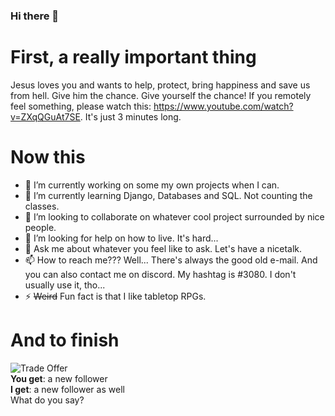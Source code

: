 ### Hi there 👋

# First, a really important thing
Jesus loves you and wants to help, protect, bring happiness and save us from hell.
Give him the chance. Give yourself the chance!
If you remotely feel something, please watch this: https://www.youtube.com/watch?v=ZXqQGuAt7SE. It's just 3 minutes long.

# Now this
- 🔭 I’m currently working on some my own projects when I can.
- 🌱 I’m currently learning Django, Databases and SQL. Not counting the classes.
- 👯 I’m looking to collaborate on whatever cool project surrounded by nice people.
- 🤔 I’m looking for help on how to live. It's hard...
- 💬 Ask me about whatever you feel like to ask. Let's have a nicetalk. 
- 📫 How to reach me??? Well... There's always the good old e-mail. And you can also contact me on discord. My hashtag is #3080. I don't usually use it, tho...
- ⚡ ~~Weird~~ Fun fact is that I like tabletop RPGs.

# And to finish
![Trade Offer](https://media.tenor.com/q5U4tA8T1fUAAAAC/tradeoffer.gif 'Trade Offer')\
**You get**: a new follower\
**I get**: a new follower as well\
What do you say?
